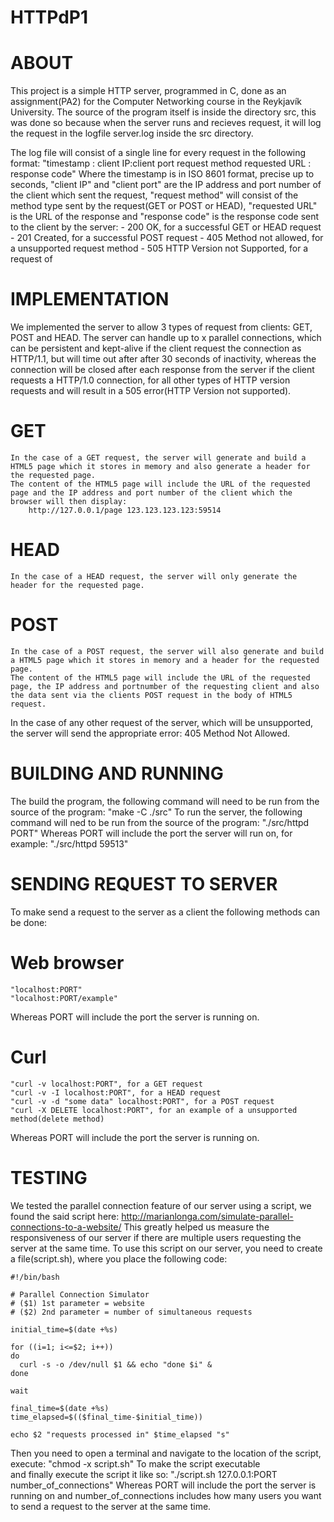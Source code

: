 # HTTPdP1

# ABOUT

This project is a simple HTTP server, programmed in C, done as an assignment(PA2) for the Computer Networking course in the Reykjavík University.
The source of the program itself is inside the directory src, this was done so because when the server runs and recieves request, it will log the request in the logfile server.log inside the src directory.

The log file will consist of a single line for every request in the following format:
	"timestamp : client IP:client port request method requested URL : response code"
Where the timestamp is in ISO 8601 format, precise up to seconds, "client IP" and "client port" are the IP address and port number of the client which sent the request, "request method" will consist of the method type sent by the request(GET or POST or HEAD), "requested URL" is the URL of the response and "response code" is the response code sent to the client by the server:
		- 200 OK, for a successful GET or HEAD request
		- 201 Created, for a successful POST request
		- 405 Method not allowed, for a unsupported request method
		- 505 HTTP Version not Supported, for a request of  

# IMPLEMENTATION

We implemented the server to allow 3 types of request from clients: GET, POST and HEAD.
The server can handle up to x parallel connections, which can be persistent and kept-alive if the client request the connection as HTTP/1.1, but will time out after after 30 seconds of inactivity, whereas the connection will be closed after each response from the server if the client requests a HTTP/1.0 connection, for all other types of HTTP version requests and will result in a 505 error(HTTP Version not supported).
# GET
	In the case of a GET request, the server will generate and build a HTML5 page which it stores in memory and also generate a header for the requested page.
	The content of the HTML5 page will include the URL of the requested page and the IP address and port number of the client which the browser will then display:
		http://127.0.0.1/page 123.123.123.123:59514

# HEAD
	In the case of a HEAD request, the server will only generate the header for the requested page.

# POST
	In the case of a POST request, the server will also generate and build a HTML5 page which it stores in memory and a header for the requested page.
	The content of the HTML5 page will include the URL of the requested page, the IP address and portnumber of the requesting client and also the data sent via the clients POST request in the body of HTML5 request.

In the case of any other request of the server, which will be unsupported, the server will send the appropriate error: 405 Method Not Allowed.

# BUILDING AND RUNNING

The build the program, the following command will need to be run from the source of the program:
	"make -C ./src"
To run the server, the following command will ned to be run from the source of the program:
	"./src/httpd PORT"
Whereas PORT will include the port the server will run on, for example:	
	"./src/httpd 59513"

# SENDING REQUEST TO SERVER

To make send a request to the server as a client the following methods can be done:

# Web browser
	"localhost:PORT"
	"localhost:PORT/example"
Whereas PORT will include the port the server is running on.

# Curl
	"curl -v localhost:PORT", for a GET request
	"curl -v -I localhost:PORT", for a HEAD request
	"curl -v -d "some data" localhost:PORT", for a POST request
	"curl -X DELETE localhost:PORT", for an example of a unsupported method(delete method)
Whereas PORT will include the port the server is running on.

# TESTING

We tested the parallel connection feature of our server using a script, 
we found the said script here:
	http://marianlonga.com/simulate-parallel-connections-to-a-website/
This greatly helped us measure the responsiveness of our server if there are multiple users requesting the server at the same time.
To use this script on our server, you need to create a file(script.sh), where you place the following code:

	#!/bin/bash
	 
	# Parallel Connection Simulator
	# ($1) 1st parameter = website
	# ($2) 2nd parameter = number of simultaneous requests
	 
	initial_time=$(date +%s)
	 
	for ((i=1; i<=$2; i++))
	do
	  curl -s -o /dev/null $1 && echo "done $i" &
	done
	 
	wait
	 
	final_time=$(date +%s)
	time_elapsed=$(($final_time-$initial_time))
	 
	echo $2 "requests processed in" $time_elapsed "s"

Then you need to open a terminal and navigate to the location of the script, execute:
	"chmod -x script.sh"
To make the script executable	
and finally execute the script it like so:
	"./script.sh 127.0.0.1:PORT number_of_connections"
Whereas PORT will include the port the server is running on and number_of_connections includes how many users you want to send a request to the server at the same time.
